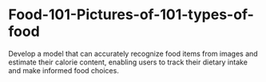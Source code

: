 # Food-101-Pictures-of-101-types-of-food
Develop a model that can accurately recognize food items from images and estimate their calorie content, enabling users to track their dietary intake and make informed food choices.
